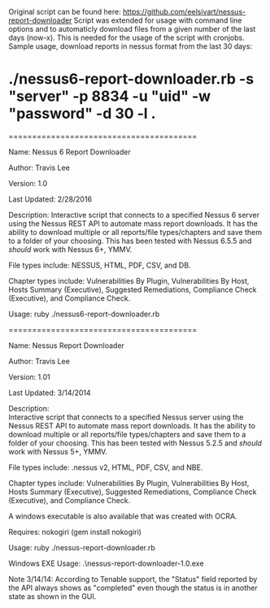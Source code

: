 Original script can be found here: https://github.com/eelsivart/nessus-report-downloader
Script was extended for usage with command line options and to automaticly download files
from a given number of the last days (now-x). 
This is needed for the usage of the script with cronjobs.
Sample usage, download reports in nessus format from the last 30 days:
# ./nessus6-report-downloader.rb -s "server" -p 8834 -u "uid" -w "password" -d 30 -l .


========================================


Name: Nessus 6 Report Downloader

Author: Travis Lee

Version: 1.0

Last Updated: 2/28/2016

Description:  Interactive script that connects to a specified Nessus 6 server using the
Nessus REST API to automate mass report downloads. It has the ability to download
multiple or all reports/file types/chapters and save them to a folder of
your choosing. This has been tested with Nessus 6.5.5 and *should* work with
Nessus 6+, YMMV.

File types include: NESSUS, HTML, PDF, CSV, and DB. 

Chapter types include: Vulnerabilities By Plugin, Vulnerabilities By Host, 
Hosts Summary (Executive), Suggested Remediations, Compliance Check (Executive), 
and Compliance Check.

Usage: ruby ./nessus6-report-downloader.rb


========================================


Name: Nessus Report Downloader

Author: Travis Lee

Version: 1.01

Last Updated: 3/14/2014

Description:  
Interactive script that connects to a specified Nessus server using the
Nessus REST API to automate mass report downloads. It has the ability to download
multiple or all reports/file types/chapters and save them to a folder of
your choosing. This has been tested with Nessus 5.2.5 and *should* work with
Nessus 5+, YMMV.

File types include: .nessus v2, HTML, PDF, CSV, and NBE. 

Chapter types include: Vulnerabilities By Plugin, Vulnerabilities By Host, 
Hosts Summary (Executive), Suggested Remediations, Compliance Check (Executive), 
and Compliance Check.

A windows executable is also available that was created with OCRA.


Requires: nokogiri (gem install nokogiri)


Usage: ruby ./nessus-report-downloader.rb

Windows EXE Usage: .\nessus-report-downloader-1.0.exe


Note 3/14/14: According to Tenable support, the "Status" field reported by the 
API always shows as "completed" even though the status is in another state
as shown in the GUI.
